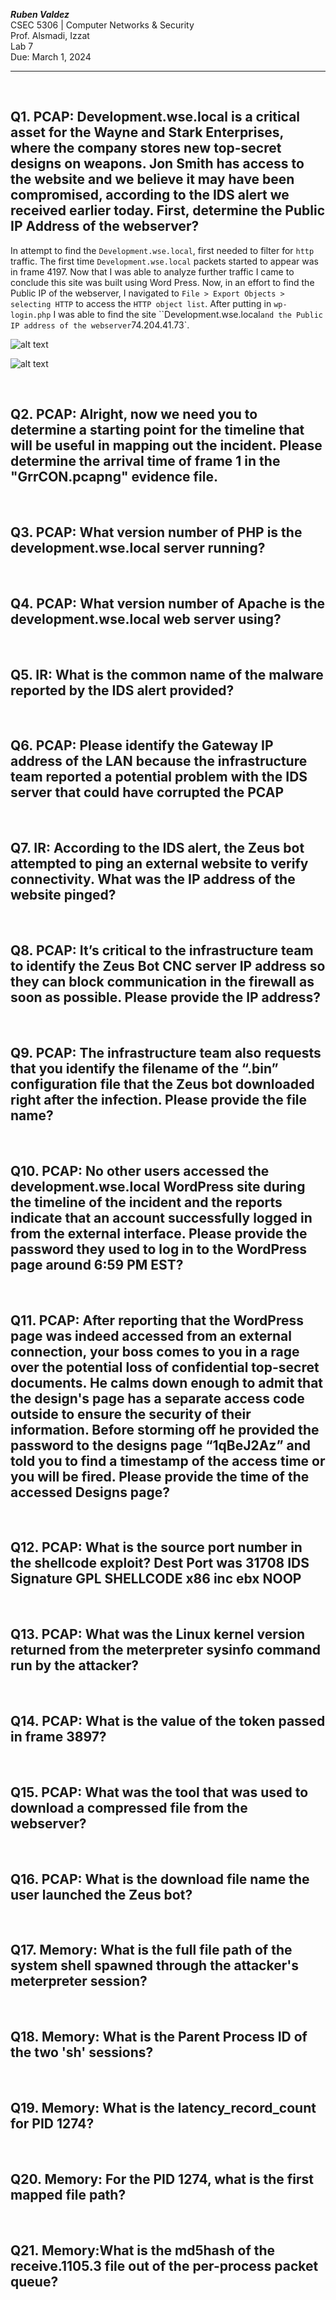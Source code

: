 ***Ruben Valdez*** <br>
CSEC 5306 | Computer Networks & Security <br>
Prof. Alsmadi, Izzat <br>
Lab 7 <br>
Due: March 1, 2024 <br>

---

<br>

## Q1. PCAP: Development.wse.local is a critical asset for the Wayne and Stark Enterprises, where the company stores new top-secret designs on weapons. Jon Smith has access to the website and we believe it may have been compromised, according to the IDS alert we received earlier today. First, determine the Public IP Address of the webserver?

In attempt to find the `Development.wse.local`, first needed to filter for `http` traffic.  The first time `Development.wse.local` packets started to appear was in frame 4197.  Now that I was able to analyze further traffic I came to conclude this site was built using Word Press.  Now, in an effort to find the Public IP of the webserver, I navigated to `File > Export Objects > selecting HTTP` to access the `HTTP object list`.  After putting in `wp-login.php` I was able to find the site ``Development.wse.local` and the Public IP address of the webserver `74.204.41.73`.

![alt text](<Screenshot 2024-03-06 at 12.00.23 PM.png>)

![alt text](<Screenshot 2024-03-06 at 12.01.47 PM.png>)


<br>

## Q2. PCAP: Alright, now we need you to determine a starting point for the timeline that will be useful in mapping out the incident. Please determine the arrival time of frame 1 in the "GrrCON.pcapng" evidence file.








<br>

## Q3. PCAP: What version number of PHP is the development.wse.local server running?


<br>

## Q4. PCAP: What version number of Apache is the development.wse.local web server using?


<br>

## Q5. IR: What is the common name of the malware reported by the IDS alert provided?


<br>

## Q6. PCAP: Please identify the Gateway IP address of the LAN because the infrastructure team reported a potential problem with the IDS server that could have corrupted the PCAP


<br>

## Q7. IR: According to the IDS alert, the Zeus bot attempted to ping an external website to verify connectivity. What was the IP address of the website pinged?


<br>

## Q8. PCAP: It’s critical to the infrastructure team to identify the Zeus Bot CNC server IP address so they can block communication in the firewall as soon as possible. Please provide the IP address?


<br>

## Q9. PCAP: The infrastructure team also requests that you identify the filename of the “.bin” configuration file that the Zeus bot downloaded right after the infection. Please provide the file name?


<br>

## Q10. PCAP: No other users accessed the development.wse.local WordPress site during the timeline of the incident and the reports indicate that an account successfully logged in from the external interface. Please provide the password they used to log in to the WordPress page around 6:59 PM EST?


<br>

## Q11. PCAP: After reporting that the WordPress page was indeed accessed from an external connection, your boss comes to you in a rage over the potential loss of confidential top-secret documents. He calms down enough to admit that the design's page has a separate access code outside to ensure the security of their information. Before storming off he provided the password to the designs page “1qBeJ2Az” and told you to find a timestamp of the access time or you will be fired. Please provide the time of the accessed Designs page?


<br>

## Q12. PCAP: What is the source port number in the shellcode exploit? Dest Port was 31708 IDS Signature GPL SHELLCODE x86 inc ebx NOOP


<br>

## Q13. PCAP: What was the Linux kernel version returned from the meterpreter sysinfo command run by the attacker?


<br>

## Q14. PCAP: What is the value of the token passed in frame 3897?


<br>

## Q15. PCAP: What was the tool that was used to download a compressed file from the webserver?


<br>

## Q16. PCAP: What is the download file name the user launched the Zeus bot?


<br>

## Q17. Memory: What is the full file path of the system shell spawned through the attacker's meterpreter session?


<br>

## Q18. Memory: What is the Parent Process ID of the two 'sh' sessions?


<br>

## Q19. Memory: What is the latency_record_count for PID 1274?


<br>

## Q20. Memory: For the PID 1274, what is the first mapped file path?


<br>

## Q21. Memory:What is the md5hash of the receive.1105.3 file out of the per-process packet queue?






